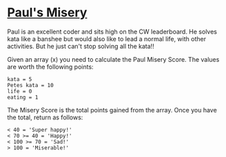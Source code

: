 # [Paul's Misery](https://www.codewars.com/kata/pauls-misery "https://www.codewars.com/kata/57ee31c5e77282c24d000024")

Paul is an excellent coder and sits high on the CW leaderboard. He solves kata like a banshee but
would also like to lead a normal life, with other activities. But he just can't stop solving all the
kata!!

Given an array (x) you need to calculate the Paul Misery Score. The values are worth the following
points:

```
kata = 5
Petes kata = 10
life = 0
eating = 1
```

The Misery Score is the total points gained from the array. Once you have the total, return as
follows:

```
< 40 = 'Super happy!'
< 70 >= 40 = 'Happy!'
< 100 >= 70 = 'Sad!'
> 100 = 'Miserable!'
```